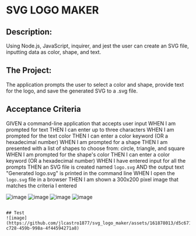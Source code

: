 # SVG LOGO MAKER

## Description:
Using Node.js, JavaScript, inquirer, and jest the user can create an SVG file, inputting data as color, shape, and text.

## The Project:
The application prompts the user to select a color and shape, provide text for the logo, and save the generated SVG to a .svg file.

## Acceptance Criteria
GIVEN a command-line application that accepts user input
WHEN I am prompted for text
THEN I can enter up to three characters
WHEN I am prompted for the text color
THEN I can enter a color keyword (OR a hexadecimal number)
WHEN I am prompted for a shape
THEN I am presented with a list of shapes to choose from: circle, triangle, and square
WHEN I am prompted for the shape's color
THEN I can enter a color keyword (OR a hexadecimal number)
WHEN I have entered input for all the prompts
THEN an SVG file is created named `logo.svg`
AND the output text "Generated logo.svg" is printed in the command line
WHEN I open the `logo.svg` file in a browser
THEN I am shown a 300x200 pixel image that matches the criteria I entered

![image](https://github.com/jlcastro1877/svg_logo_maker/assets/161878013/3483ebe1-ec5e-444c-87f5-0b55713c522c)
![image](https://github.com/jlcastro1877/svg_logo_maker/assets/161878013/be6b29f5-ba5a-4699-965e-7eaf8ad05470)
![image](https://github.com/jlcastro1877/svg_logo_maker/assets/161878013/73a4f7d2-3a8e-46ea-b039-d9dfc5a4eb13)
![image](https://github.com/jlcastro1877/svg_logo_maker/assets/161878013/2e85fa2b-a6f9-4e13-b84b-00483754ff84)


```

## Test
![image](https://github.com/jlcastro1877/svg_logo_maker/assets/161878013/d5c671d5-c728-459b-998a-4f44594271a8)

